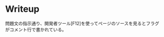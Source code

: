 # Writeup

問題文の指示通り、開発者ツール[F12]を使ってページのソースを見るとフラグがコメント行で書かれている。

<!-- FLAG{you_can_read_html_using_devtools} -->